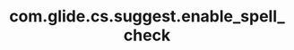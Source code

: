 ---
weight: 1401
layout: page
title: com.glide.cs.suggest.enable_spell_check
description: ""
value: "false"
---